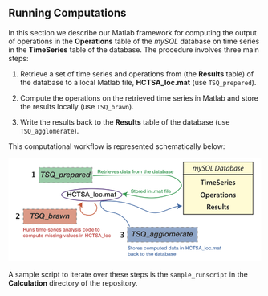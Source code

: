 ## Running Computations
<!--{#sec:calculating}-->

In this section we describe our Matlab framework for computing the output of operations in the **Operations** table of the *mySQL* database on time series in the **TimeSeries** table of the database.
The procedure involves three main steps:

1.  Retrieve a set of time series and operations from (the **Results** table) of the database to a local Matlab file, **HCTSA\_loc.mat** (use `TSQ_prepared`).

2.  Compute the operations on the retrieved time series in Matlab and store the results locally (use `TSQ_brawn`).

3.  Write the results back to the **Results** table of the database (use `TSQ_agglomerate`).

This computational workflow is represented schematically below:

![**Computation workflow schematic.**The three steps involved in computing time-series analysis operations on a set of time series are labeled: **1**. `TSQ_prepared` (retrieve data, including missing entries, from the database), **2**. `TSQ_brawn` (compute missing time series/operation pairs in HCTSA_loc.mat), **3**. `TSQ_agglomerate` (store the new results back in the database).](ComputationSchematic.png)

A sample script to iterate over these steps is the `sample_runscript` in the **Calculation** directory of the repository.